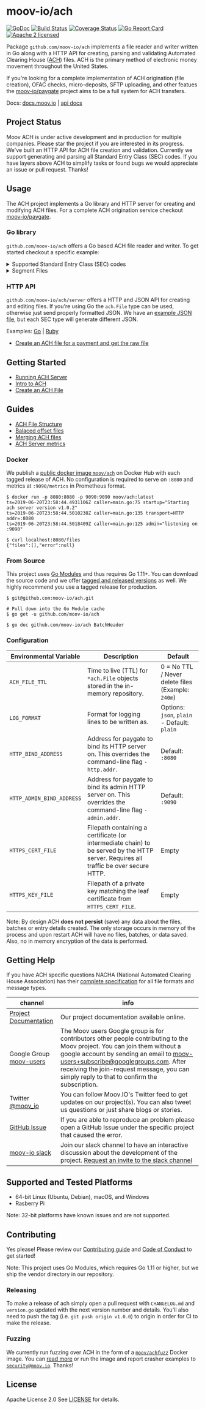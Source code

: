 moov-io/ach
===
[![GoDoc](https://godoc.org/github.com/moov-io/ach?status.svg)](https://godoc.org/github.com/moov-io/ach)
[![Build Status](https://travis-ci.com/moov-io/ach.svg?branch=master)](https://travis-ci.com/moov-io/ach)
[![Coverage Status](https://codecov.io/gh/moov-io/ach/branch/master/graph/badge.svg)](https://codecov.io/gh/moov-io/ach)
[![Go Report Card](https://goreportcard.com/badge/github.com/moov-io/ach)](https://goreportcard.com/report/github.com/moov-io/ach)
[![Apache 2 licensed](https://img.shields.io/badge/license-Apache2-blue.svg)](https://raw.githubusercontent.com/moov-io/ach/master/LICENSE)

Package `github.com/moov-io/ach` implements a file reader and writer written in Go along with a HTTP API for creating, parsing and validating Automated Clearing House ([ACH](https://en.wikipedia.org/wiki/Automated_Clearing_House)) files. ACH is the primary method of electronic money movement throughout the United States.

If you're looking for a complete implementation of ACH origination (file creation), OFAC checks, micro-deposits, SFTP uploading, and other featues the [moov-io/paygate](https://github.com/moov-io/paygate) project aims to be a full system for ACH transfers.

Docs: [docs.moov.io](https://docs.moov.io/ach/) | [api docs](https://api.moov.io/apps/ach/)

## Project Status

Moov ACH is under active development and in production for multiple companies. Please star the project if you are interested in its progress. We've built an HTTP API for ACH file creation and validation. Currently we support generating and parsing all Standard Entry Class (SEC) codes. If you have layers above ACH to simplify tasks or found bugs we would appreciate an issue or pull request. Thanks!

## Usage

The ACH project implements a Go library and HTTP server for creating and modifying ACH files. For a complete ACH origination service checkout [moov-io/paygate](https://github.com/moov-io/paygate).

### Go library

`github.com/moov-io/ach` offers a Go based ACH file reader and writer. To get started checkout a specific example:

<details>
<summary>Supported Standard Entry Class (SEC) codes</summary>

| SEC Code | Description                                  | Example                                  | Read                | Write                                            |
|----------|---------------------------------------|------------------------------------------|-----------------------------------|------------------------------------|
| ACK      | Acknowledgment Entry for CCD          | [Credit](examples/testdata/ack-read.ach) | [ACK Read](examples/ach-ack-read/main.go) | [ACK Write](examples/ach-ack-write/main.go) |
| ADV      | Automated Accounting Advice           | [Prenote Debit](test/ach-adv-read/adv-read.ach) | [ADV Read](examples/ach-adv-read/main.go) | [ADV Write](examples/ach-adv-write/main.go) |
| ARC      | Accounts Receivable Entry             | [Debit](test/ach-arc-read/arc-debit.ach) | [ARC Read](examples/ach-arc-read/main.go) | [ARC Write](examples/ach-arc-write/main.go) |
| ATX      | Acknowledgment Entry for CTX          | [Credit](test/ach-atx-read/atx-read.ach)  | [ATX Read](examples/ach-atx-read/main.go) | [ATX Write](examples/ach-atx-write/main.go) |
| BOC      | Back Office Conversion                | [Debit](test/ach-boc-read/boc-debit.ach) | [BOC Read](examples/ach-boc-read/main.go) | [BOC Write](examples/ach-boc-write/main.go) |
| CCD      | Corporate credit or debit             | [Debit](test/ach-ccd-read/ccd-debit.ach) | [CCD Read](examples/ach-ccd-read/main.go) | [CCD Write](examples/ach-ccd-write/main.go) |
| CIE      | Customer-Initiated Entry              | [Credit](test/ach-cie-read/cie-credit.ach) | [CIE Read](examples/ach-cie-read/main.go) | [CIE Write](examples/ach-cie-write/main.go) |
| COR      | Automated Notification of Change(NOC) | [NOC](test/ach-cor-read/cor-read.ach)   | [COR Read](examples/ach-cor-read/main.go) | [COR Write](examples/ach-cor-write/main.go) |
| CTX      | Corporate Trade Exchange              | [Debit](test/ach-ctx-read/ctx-debit.ach) | [CTX Read](examples/ach-ctx-read/main.go) | [CTX Write](examples/ach-ctx-write/main.go) |
| DNE      | Death Notification Entry              | [DNE](test/ach-dne-read/dne-read.ach)   | [DNE Read](examples/ach-dne-read/main.go) | [DNE Write](examples/ach-dne-write/main.go) |
| ENR      | Automatic Enrollment Entry            | [ENR](test/ach-enr-read/enr-read.ach)   | [ENR Read](examples/ach-enr-read/main.go) | [ENR Write](examples/ach-enr-write/main.go) |
| IAT      | International ACH Transactions        | [Credit](test/ach-iat-read/iat-credit.ach) | [IAT Read](examples/ach-iat-read/main.go) | [IAT Write](examples/ach-iat-write/main.go) |
| MTE      | Machine Transfer Entry                | [Credit](test/ach-mte-read/mte-read.ach)   | [MTE Read](examples/ach-mte-read/main.go) | [MTE Write](examples/ach-mte-write/main.go) |
| POP      | Point of Purchase                     | [Debit](test/ach-pop-read/pop-debit.ach) | [POP Read](examples/ach-pop-read/main.go) | [POP Write](examples/ach-pop-write/main.go) |
| POS      | Point of Sale                         | [Debit](test/ach-pos-read/pos-debit.ach) | [POS Read](examples/ach-pos-read/main.go) | [POS Write](examples/ach-pos-write/main.go) |
| PPD      | Prearranged payment and deposits      | [Debit](test/ach-ppd-read/ppd-debit.ach) [Credit](test/ach-ppd-read/ppd-credit.ach) | [PPD Read](examples/ach-ppd-read/main.go) | [PPD Write](examples/ach-ppd-write/main.go) |
| RCK      | Represented Check Entries             | [Debit](test/ach-rck-read/rck-debit.ach) | [RCK Read](examples/ach-rck-read/main.go) | [RCK Write](examples/ach-rck-write/main.go) |
| SHR      | Shared Network Entry                  | [Debit](test/ach-shr-read/shr-debit.ach) | [SHR Read](examples/ach-shr-read/main.go) | [SHR Write](examples/ach-shr-write/main.go) |
| TEL      | Telephone-Initiated Entry             | [Debit](test/ach-tel-read/tel-debit.ach) | [TEL Read](examples/ach-tel-read/main.go) | [TEL Write](examples/ach-tel-write/main.go) |
| TRC      | Truncated Check Entry                 | [Debit](test/ach-trc-read/trc-debit.ach) | [TRC Read](examples/ach-trc-read/main.go) | [TRC Write](examples/ach-trc-write/main.go) |
| TRX      | Check Truncation Entries Exchange     | [Debit](test/ach-trx-read/trx-debit.ach) | [TRX Read](examples/ach-trx-read/main.go) | [TRX Write](examples/ach-trx-write/main.go) |
| WEB      | Internet-initiated Entries            | [Credit](test/ach-web-read/web-credit.ach) | [WEB Read](examples/ach-web-read/main.go) | [WEB Write](examples/ach-web-write/main.go) |
| XCK      | Destroyed Check Entry                 | [Debit](test/ach-xck-read/xck-debit.ach)  | [XCK Read](examples/ach-xck-read/main.go) | [XCK Write](examples/ach-xck-write/main.go) |

</details>

<details>
<summary>Segment Files</summary>

| SEC Code | Name                                  | Example                                  | Read                | Write                                            |
|----------|---------------------------------------|------------------------------------------|-----------------------------------|------------------------------------|
| PPD      | Prearranged payment and deposits      | [Debit](test/ach-ppd-read-segmentFile/segmentFile-ppd-debit.ach) [Credit](test/ach-ppd-read-segmentFile/segmentFile-ppd-credit.ach) | [PPD Read](examples/ach-ppd-segmentFile-read/main.go) | [PPD Write](examples/ach-ppd-write-segmentFile/main.go) |
| IAT      | International ACH Transactions        | [Debit](test/ach-iat-read-segmentFile/segmentFile-iat-debit.ach) [Credit](test/ach-iat-read-segmentFile/segmentFile-iat-credit.ach) | [IAT Read](examples/ach-iat-segmentFile-read/main.go) | [IAT Write](examples/ach-iat-write-segmentFile/main.go) |

</details>

### HTTP API

`github.com/moov-io/ach/server` offers a HTTP and JSON API for creating and editing files. If you're using Go the `ach.File` type can be used, otherwise just send properly formatted JSON. We have an [example JSON file](test/testdata/ppd-valid.json), but each SEC type will generate different JSON.

Examples: [Go](examples/http/main.go) | [Ruby](https://github.com/moov-io/ruby-ach-demo)

- [Create an ACH file for a payment and get the raw file](https://github.com/moov-io/ruby-ach-demo)

## Getting Started

- [Running ACH Server](https://docs.moov.io/ach/#running-moov-ach-server)
- [Intro to ACH](https://docs.moov.io/ach/intro/)
- [Create an ACH File](https://docs.moov.io/ach/create-file/)

## Guides

- [ACH File Structure](https://docs.moov.io/ach/file-structure/)
- [Balaced offset files](https://docs.moov.io/ach/balanced-offset/)
- [Merging ACH files](https://docs.moov.io/ach/merging-files/)
- [ACH Server metrics](documentation/metrics.md)

### Docker

We publish a [public docker image `moov/ach`](https://hub.docker.com/r/moov/ach/tags) on Docker Hub with each tagged release of ACH. No configuration is required to serve on `:8080` and metrics at `:9090/metrics` in Prometheus format.

```
$ docker run -p 8080:8080 -p 9090:9090 moov/ach:latest
ts=2019-06-20T23:58:44.4931106Z caller=main.go:75 startup="Starting ach server version v1.0.2"
ts=2019-06-20T23:58:44.5010238Z caller=main.go:135 transport=HTTP addr=:8080
ts=2019-06-20T23:58:44.5018409Z caller=main.go:125 admin="listening on :9090"

$ curl localhost:8080/files
{"files":[],"error":null}
```

### From Source

This project uses [Go Modules](https://github.com/golang/go/wiki/Modules) and thus requires Go 1.11+. You can download the source code and we offer [tagged and released versions](https://github.com/moov-io/ach/releases/latest) as well. We highly recommend you use a tagged release for production.

```
$ git@github.com:moov-io/ach.git

# Pull down into the Go Module cache
$ go get -u github.com/moov-io/ach

$ go doc github.com/moov-io/ach BatchHeader
```

### Configuration

| Environmental Variable | Description | Default |
|-----|-----|-----|
| `ACH_FILE_TTL` | Time to live (TTL) for `*ach.File` objects stored in the in-memory repository. | 0 = No TTL / Never delete files (Example: `240m`) |
| `LOG_FORMAT` | Format for logging lines to be written as. | Options: `json`, `plain` - Default: `plain` |
| `HTTP_BIND_ADDRESS` | Address for paygate to bind its HTTP server on. This overrides the command-line flag `-http.addr`. | Default: `:8080` |
| `HTTP_ADMIN_BIND_ADDRESS` | Address for paygate to bind its admin HTTP server on. This overrides the command-line flag `-admin.addr`. | Default: `:9090` |
| `HTTPS_CERT_FILE` | Filepath containing a certificate (or intermediate chain) to be served by the HTTP server. Requires all traffic be over secure HTTP. | Empty |
| `HTTPS_KEY_FILE`  | Filepath of a private key matching the leaf certificate from `HTTPS_CERT_FILE`. | Empty |


Note: By design ACH **does not persist** (save) any data about the files, batches or entry details created. The only storage occurs in memory of the process and upon restart ACH will have no files, batches, or data saved. Also, no in memory encryption of the data is performed.

## Getting Help

If you have ACH specific questions NACHA (National Automated Clearing House Association) has their [complete specification](documentation/2013-Corporate-Rules-and-Guidelines.pdf) for all file formats and message types.

 channel | info
 ------- | -------
 [Project Documentation](https://docs.moov.io/) | Our project documentation available online.
 Google Group [moov-users](https://groups.google.com/forum/#!forum/moov-users)| The Moov users Google group is for contributors other people contributing to the Moov project. You can join them without a google account by sending an email to [moov-users+subscribe@googlegroups.com](mailto:moov-users+subscribe@googlegroups.com). After receiving the join-request message, you can simply reply to that to confirm the subscription.
Twitter [@moov_io](https://twitter.com/moov_io)	| You can follow Moov.IO's Twitter feed to get updates on our project(s). You can also tweet us questions or just share blogs or stories.
[GitHub Issue](https://github.com/moov-io) | If you are able to reproduce an problem please open a GitHub Issue under the specific project that caused the error.
[moov-io slack](http://moov-io.slack.com/) | Join our slack channel to have an interactive discussion about the development of the project. [Request an invite to the slack channel](https://join.slack.com/t/moov-io/shared_invite/enQtNDE5NzIwNTYxODEwLTZhMmVjYzRjMWZiNmQxYTA0OTJlMzNlMTk0YTBlZDY0ZTg5NDMzM2Y0NDViMTZmMzVmNjRmZWI1MGQ4NjE4YWM)

## Supported and Tested Platforms

- 64-bit Linux (Ubuntu, Debian), macOS, and Windows
- Rasberry Pi

Note: 32-bit platforms have known issues and are not supported.

## Contributing

Yes please! Please review our [Contributing guide](CONTRIBUTING.md) and [Code of Conduct](CODE_OF_CONDUCT.md) to get started!

Note: This project uses Go Modules, which requires Go 1.11 or higher, but we ship the vendor directory in our repository.

### Releasing

To make a release of ach simply open a pull request with `CHANGELOG.md` and `version.go` updated with the next version number and details. You'll also need to push the tag (i.e. `git push origin v1.0.0`) to origin in order for CI to make the release.

### Fuzzing

We currently run fuzzing over ACH in the form of a [`moov/achfuzz`](https://hub.docker.com/r/moov/achfuzz) Docker image. You can [read more](./test/fuzz-reader/README.md) or run the image and report crasher examples to [`security@moov.io`](mailto:security@moov.io). Thanks!

## License

Apache License 2.0 See [LICENSE](LICENSE) for details.
